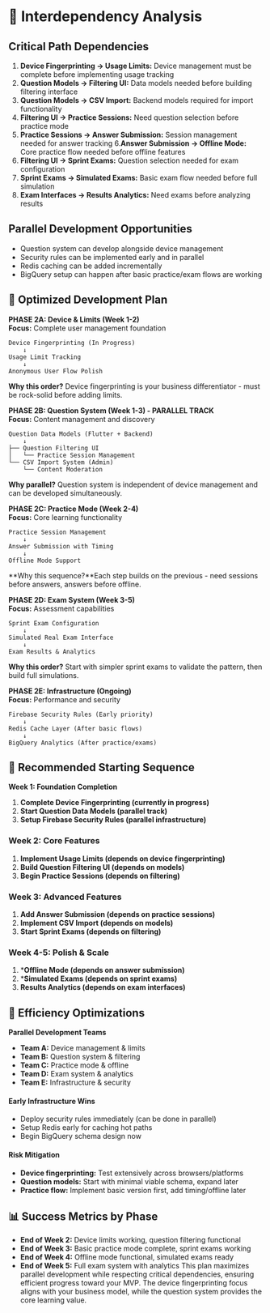 




# 🔗 Interdependency Analysis
## Critical Path Dependencies
1.  **Device Fingerprinting → Usage Limits:** Device management must be complete before implementing usage tracking
2. **Question Models → Filtering UI:** Data models needed before building filtering interface
3. **Question Models → CSV Import:** Backend models required for import functionality
4. **Filtering UI → Practice Sessions:** Need question selection before practice mode
5. **Practice Sessions → Answer Submission:** Session management needed for answer tracking
6.**Answer Submission → Offline Mode:** Core practice flow needed before offline features
7. **Filtering UI → Sprint Exams:** Question selection needed for exam configuration
8. **Sprint Exams → Simulated Exams:** Basic exam flow needed before full simulation
9. **Exam Interfaces → Results Analytics:** Need exams before analyzing results
## Parallel Development Opportunities
* Question system can develop alongside device management
* Security rules can be implemented early and in parallel
* Redis caching can be added incrementally
* BigQuery setup can happen after basic practice/exam flows are working
## 📅 Optimized Development Plan
**PHASE 2A: Device & Limits (Week 1-2)**  
**Focus:** Complete user management foundation

```
Device Fingerprinting (In Progress)
    ↓
Usage Limit Tracking
    ↓
Anonymous User Flow Polish
```

**Why this order?** Device fingerprinting is your business differentiator - must be rock-solid before adding limits.

**PHASE 2B: Question System (Week 1-3) - PARALLEL TRACK**  
**Focus:** Content management and discovery

```
Question Data Models (Flutter + Backend)
    ↓
├── Question Filtering UI
│   └── Practice Session Management
└── CSV Import System (Admin)
    └── Content Moderation

```


**Why parallel?** Question system is independent of device management and can be developed simultaneously.  

**PHASE 2C: Practice Mode (Week 2-4)**  
**Focus:** Core learning functionality
```
Practice Session Management
    ↓
Answer Submission with Timing
    ↓
Offline Mode Support

```


**Why this sequence?**Each step builds on the previous - need sessions before answers, answers before offline.  

**PHASE 2D: Exam System (Week 3-5)**  
**Focus:** Assessment capabilities
```
Sprint Exam Configuration
    ↓
Simulated Real Exam Interface
    ↓
Exam Results & Analytics

```


**Why this order?** Start with simpler sprint exams to validate the pattern, then build full simulations.

**PHASE 2E: Infrastructure (Ongoing)**  
**Focus:** Performance and security
```
Firebase Security Rules (Early priority)
    ↓
Redis Cache Layer (After basic flows)
    ↓
BigQuery Analytics (After practice/exams)

```


## 🎯 Recommended Starting Sequence
 **Week 1: Foundation Completion**  
1. **Complete Device Fingerprinting (currently in progress)**
2. **Start Question Data Models (parallel track)**
3. **Setup Firebase Security Rules (parallel infrastructure)**
### Week 2: Core Features
1. **Implement Usage Limits (depends on device fingerprinting)**
2. **Build Question Filtering UI (depends on models)**
3. **Begin Practice Sessions (depends on filtering)**
### Week 3: Advanced Features
1. **Add Answer Submission (depends on practice sessions)**
2. **Implement CSV Import (depends on models)**
3. **Start Sprint Exams (depends on filtering)**
### Week 4-5: Polish & Scale
1. ***Offline Mode (depends on answer submission)**
2. ***Simulated Exams (depends on sprint exams)**
3. **Results Analytics (depends on exam interfaces)**
## 🚀 Efficiency Optimizations
**Parallel Development Teams**  
* **Team A:** Device management & limits  
* **Team B:** Question system & filtering
* **Team C:** Practice mode & offline
* **Team D:** Exam system & analytics
* **Team E:** Infrastructure & security  
#### Early Infrastructure Wins
* Deploy security rules immediately (can be done in parallel)
* Setup Redis early for caching hot paths
* Begin BigQuery schema design now
#### Risk Mitigation
* **Device fingerprinting:** Test extensively across browsers/platforms
* **Question models:** Start with minimal viable schema, expand later
*  **Practice flow:** Implement basic version first, add timing/offline later
## 📊 Success Metrics by Phase
* **End of Week 2:** Device limits working, question filtering functional
* **End of Week 3:** Basic practice mode complete, sprint exams working
* **End of Week 4:** Offline mode functional, simulated exams ready
* **End of Week 5:** Full exam system with analytics
This plan maximizes parallel development while respecting critical dependencies, ensuring efficient progress toward your MVP. The device fingerprinting focus aligns with your business model, while the question system provides the core learning value.

